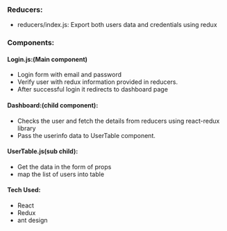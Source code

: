 
### Reducers:

  - reducers/index.js: Export both users data and credentials using redux
  
 
### Components:

 #### Login.js:(Main component)
  - Login form with email and password 
  - Verify user with redux information provided in reducers.
  - After successful login it redirects to dashboard page 
    
 #### Dashboard:(child component):
   - Checks the user and fetch the details from reducers using react-redux library
   - Pass the userinfo data to UserTable component.
    
#### UserTable.js(sub child):
   - Get the data in the form of props
   - map the list of users into table 
   
   
   
 #### Tech Used:
   - React
   - Redux
   - ant design
   

